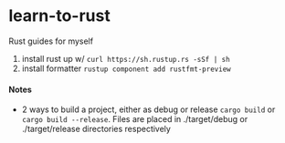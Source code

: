 # learn-to-rust
Rust guides for myself


1. install rust up w/ `curl https://sh.rustup.rs -sSf | sh`
2. install formatter `rustup component add rustfmt-preview`



#### Notes
- 2 ways to build a project, either as debug or release `cargo build` or `cargo build --release`. Files are placed in ./target/debug or ./target/release directories respectively
